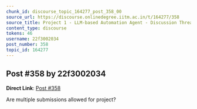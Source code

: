 ```yaml
---
chunk_id: discourse_topic_164277_post_358_00
source_url: https://discourse.onlinedegree.iitm.ac.in/t/164277/358
source_title: Project 1 - LLM-based Automation Agent - Discussion Thread [TDS Jan 2025]
content_type: discourse
tokens: 46
username: 22f3002034
post_number: 358
topic_id: 164277
---
```


## Post #358 by 22f3002034

**Direct Link**: [Post #358](https://discourse.onlinedegree.iitm.ac.in/t/164277/358)

Are multiple submissions allowed for project?
